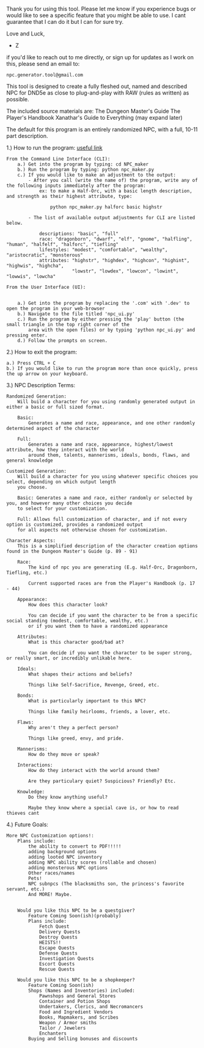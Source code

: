 
Thank you for using this tool. Please let me know if you experience bugs or would like to see a specific feature that
you might be able to use. I cant guarantee that I can do it but I can for sure try.

Love and Luck, 
- Z



if you'd like to reach out to me directly, or sign up for updates as I work on this, please send an email to:

    npc.generator.tool@gmail.com




This tool is designed to create a fully fleshed out, named and described NPC for DND5e 
    as close to plug-and-play with RAW (rules as written) as possible.



The included source materials are:
    The Dungeon Master's Guide
    The Player's Handbook
    Xanathar's Guide to Everything
    (may expand later)




The default for this program is an entirely randomized NPC, with a full, 10-11 part description.

1.) How to run the program:
    [useful link](https://www.google.com/search?q=how+to+run+a+program+from+github&rlz=1C1UEAD_enUS1106US1106&oq=how+to+run+a+program+from+git&gs_lcrp=EgZjaHJvbWUqBwgAEAAYgAQyBwgAEAAYgAQyBggBEEUYOTIICAIQABgWGB4yCAgDEAAYFhgeMggIBBAAGBYYHjIICAUQABgWGB4yCAgGEAAYFhgeMggIBxAAGBYYHjIICAgQABgWGB4yCAgJEAAYFhge0gEINTg5NGowajeoAgCwAgA&sourceid=chrome&ie=UTF-8#fpstate=ive&vld=cid:e69a56fe,vid:qnPKoCl6Gcw,st:0)    
    
    From the Command Line Interface (CLI):
        a.) Get into the program by typing: cd NPC_maker
        b.) Run the program by typing: python npc_maker.py
        c.) If you would like to make an adjustment to the output:
            - After you call (write the name of) the program, write any of the following inputs immediately after the program:
                ex: to make a Half-Orc, with a basic length description, and strength as their highest attribute, type:
                    
                    python npc_maker.py halforc basic highstr
    
            - The list of available output adjustments for CLI are listed below.
            
                descriptions: "basic", "full"
                race: "dragonborn", "dwarf", "elf", "gnome", "halfling", "human", "halfelf", "halforc", "tiefling"
                lifestyles: "modest", "comfortable", "wealthy", "aristocratic", "monsterous"
                attributes: "highstr", "highdex", "highcon", "highint", "highwis", "highcha",
                            "lowstr", "lowdex", "lowcon", "lowint", "lowwis", "lowcha"
                            
    From the User Interface (UI):

        
        a.) Get into the program by replacing the '.com' with '.dev' to open the program in your web-browser
        b.) Navigate to the file titled 'npc_ui.py'
        c.) Run the program by either pressing the 'play' button (the small triangle in the top right corner of the
            area with the open files) or by typing 'python npc_ui.py' and pressing enter.
        d.) Follow the prompts on screen.

2.) How to exit the program:

    a.) Press CTRL + C
    b.) If you would like to run the program more than once quickly, press the up arrow on your keyboard.


3.) NPC Description Terms:

    Randomized Generation:
        Will build a character for you using randomly generated output in either a basic or full sized format. 

        Basic: 
            Generates a name and race, appearance, and one other randomly determined aspect of the character

        Full:
            Generates a name and race, appearance, highest/lowest attribute, how they interact with the world
            around them, talents, mannerisms, ideals, bonds, flaws, and general knowledge
    
    Customized Generation:
        Will build a character for you using whatever specific choices you select, depending on which output length
        you choose.

        Basic: Generates a name and race, either randomly or selected by you, and however many other choices you decide
        to select for your customization.

        Full: Allows full customization of character, and if not every option is customized, provides a randomized output
        for all aspects not otherwise chosen for customization.

    Character Aspects:
        This is a simplified description of the character creation options found in the Dungeon Master's Guide (p. 89 - 91)

        Race:
            The kind of npc you are generating (E.g. Half-Orc, Dragonborn, Tiefling, etc.)
        
            Current supported races are from the Player's Handbook (p. 17 - 44)

        Appearance:
            How does this character look?
            
            You can decide if you want the character to be from a specific social standing (modest, comfortable, wealthy, etc.)
            or if you want them to have a randomized appearance
        
        Attributes:
            What is this character good/bad at?

            You can decide if you want the character to be super strong, or really smart, or incredibly unlikable here.

        Ideals:
            What shapes their actions and beliefs?

            Things like Self-Sacrifice, Revenge, Greed, etc.

        Bonds:
            What is particularly important to this NPC?

            Things like family heirlooms, friends, a lover, etc.

        Flaws:
            Why aren't they a perfect person?

            Things like greed, envy, and pride.

        Mannerisms:
            How do they move or speak?

        Interactions:
            How do they interact with the world around them?

            Are they particulary quiet? Suspicious? Friendly? Etc.

        Knowledge:
            Do they know anything useful?

            Maybe they know where a special cave is, or how to read thieves cant



4.) Future Goals:

    More NPC Customization options!:
        Plans include:
            the ability to convert to PDF!!!!!
            adding background options
            adding looted NPC inventory
            adding NPC ability scores (rollable and chosen)
            adding monsterous NPC options
            Other races/names
            Pets!
            NPC subnpcs (The blacksmiths son, the princess's favorite servant, etc.)
            And MORE! Maybe.


        Would you like this NPC to be a questgiver?
            Feature Coming Soon(ish)(probably)
            Plans include:
                Fetch Quest
                Delivery Quests
                Destroy Quests
                HEISTS!!
                Escape Quests
                Defense Quests
                Investigation Quests
                Escort Quests
                Rescue Quests

        Would you like this NPC to be a shopkeeper?
            Feature Coming Soon(ish)
            Shops (Names and Inventories) included:
                Pawnshops and General Stores
                Container and Potion Shops
                Undertakers, Clerics, and Necromancers
                Food and Ingredient Vendors
                Books, Mapmakers, and Scribes
                Weapon / Armor smiths
                Tailor / Jewelers
                Enchanters
            Buying and Selling bonuses and discounts



